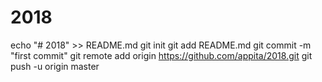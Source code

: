 # 2018
echo "# 2018" >> README.md
git init
git add README.md
git commit -m "first commit"
git remote add origin https://github.com/appita/2018.git
git push -u origin master
